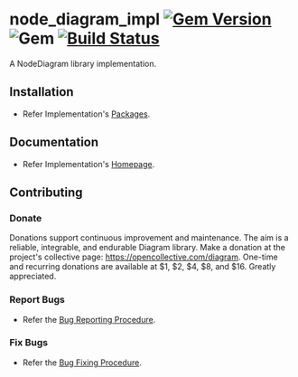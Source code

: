 # node_diagram_impl [![Gem Version](https://badge.fury.io/rb/node_diagram_impl.svg)](https://badge.fury.io/rb/node_diagram_impl) ![Gem](https://img.shields.io/gem/dt/node_diagram_impl) [![Build Status](https://travis-ci.com/Diligent-Software-LLC/node_diagram_impl.svg?branch=master)](https://travis-ci.com/Diligent-Software-LLC/node_diagram_impl)

A NodeDiagram library implementation.

## Installation

- Refer Implementation's 
[Packages](https://docs.diligentsoftware.org/diagram-1/node/packages#implementation).

## Documentation

- Refer Implementation's 
[Homepage](https://docs.diligentsoftware.org/diagram-1/node/implementation).

## Contributing

### Donate

Donations support continuous improvement and maintenance. The aim is a reliable,
integrable, and endurable Diagram library. Make a donation at the project's 
collective page: https://opencollective.com/diagram. One-time and recurring 
donations are available at $1, $2, $4, $8, and $16. Greatly appreciated.

### Report Bugs

- Refer the 
[Bug Reporting Procedure](https://github.com/Diligent-Software-LLC/node_diagram_impl/issues/1).

### Fix Bugs

- Refer the 
[Bug Fixing Procedure](https://github.com/Diligent-Software-LLC/node_diagram_impl/issues/2).
